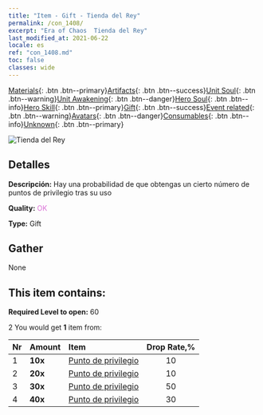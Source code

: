 ```yaml
---
title: "Item - Gift - Tienda del Rey"
permalink: /con_1408/
excerpt: "Era of Chaos  Tienda del Rey"
last_modified_at: 2021-06-22
locale: es
ref: "con_1408.md"
toc: false
classes: wide
---
```

 [Materials](/ItemsES/){: .btn .btn--primary}[Artifacts](/ItemsES/Artifacts/){: .btn .btn--success}[Unit Soul](/ItemsES/UnitSoul/){: .btn .btn--warning}[Unit Awakening](/ItemsES/UnitAwakening/){: .btn .btn--danger}[Hero Soul](/ItemsES/HeroSoul/){: .btn .btn--info}[Hero Skill](/ItemsES/HeroSkill/){: .btn .btn--primary}[Gift](/ItemsES/Gift/){: .btn .btn--success}[Event related](/ItemsES/Events/){: .btn .btn--warning}[Avatars](/ItemsES/Avatars/){: .btn .btn--danger}[Consumables](/ItemsES/Consumables/){: .btn .btn--info}[Unknown](/ItemsES/Unknown/){: .btn .btn--primary}

 ![Tienda del Rey](/images/t/i_907022.png)

## Detalles
 **Descripción:** Hay una probabilidad de que obtengas un cierto número de puntos de privilegio tras su uso

 **Quality:** <span style="color: #DA70D6">OK</span>

 **Type:** Gift

## Gather

  None

## This item contains:

 **Required Level to open:** 60

 2 You would get **1** item  from:

  | Nr | Amount |     Item    | Drop Rate,% |
  |:---|:-------|:------------|:---------:|
  | 1 |  **10x** | [Punto de privilegio](/ItemsES/con_820/) | 10 | 
  | 2 |  **20x** | [Punto de privilegio](/ItemsES/con_820/) | 10 | 
  | 3 |  **30x** | [Punto de privilegio](/ItemsES/con_820/) | 50 | 
  | 4 |  **40x** | [Punto de privilegio](/ItemsES/con_820/) | 30 | 
